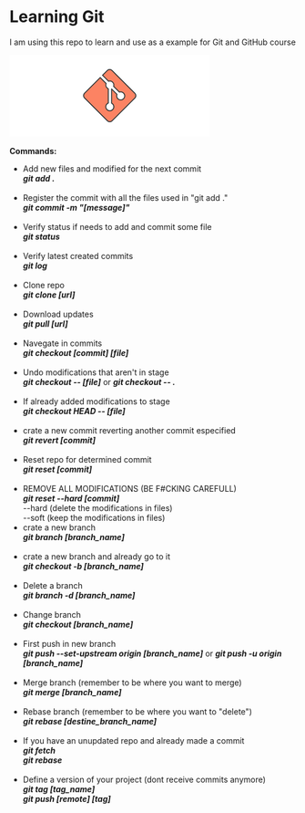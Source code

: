 # Learning Git

I am using this repo to learn and use as a example for Git and GitHub course

![Git_Image](./gitimage.png)

<b>Commands: </b>

<ul>
	<li>Add new files and modified for the next commit <br/>
		<b><i>git add .</i></b></li><br/>
	<li>Register the commit with all the files used in "git add ." <br/>
		<b><i>git commit -m "[message]"</i></b></li><br/>
	<li>Verify status if needs to add and commit some file <br />
		<b><i>git status</i></b></li><br/>
	<li>Verify latest created commits <br />
		<b><i>git log</i></b></li><br/>
	<li>Clone repo <br />
		<b><i>git clone [url]</i></b></li><br/>
	<li>Download updates <br />
		<b><i>git pull [url]</i></b></li><br/>
	<li>Navegate in commits<br />
		<b><i>git checkout [commit] [file]</i></b></li><br/>
	<li>Undo modifications that aren't in stage<br />
		<b><i>git checkout -- [file]</i></b>
			or 	 
		<b><i>git checkout -- .</i></b></li><br/>
	<li>If already added modifications to stage<br />
		<b><i>git checkout HEAD -- [file]</i></b></li><br/>
	<li>crate a new commit reverting another commit especified<br />
		<b><i>git revert [commit]</i></b></li><br/>
	<li>Reset repo for determined commit<br />
		<b><i>git reset [commit]</i></b></li><br/>
	<li>REMOVE ALL MODIFICATIONS (BE F#CKING CAREFULL)<br />
		<b><i>git reset --hard [commit]</i></b><br/>
		--hard (delete the modifications in files)<br/>
		--soft (keep the modifications in files)</li>
	<li>crate a new branch<br />
		<b><i>git branch [branch_name]</i></b></li><br/>
	<li>crate a new branch and already go to it<br />
		<b><i>git checkout -b [branch_name]</i></b></li><br/>
	<li>Delete a branch<br />
		<b><i>git branch -d [branch_name]</i></b></li><br/>
	<li>Change branch<br />
		<b><i>git checkout [branch_name]</i></b></li><br/>
	<li>First push in new branch<br />
		<b><i>git push --set-upstream origin [branch_name]</i></b>
			or
		<b><i>git push -u origin [branch_name]</i></b></li><br/>
	<li>Merge branch (remember to be where you want to merge)<br />
		<b><i>git merge [branch_name]</i></b></li><br/>
	<li>Rebase branch (remember to be where you want to "delete")<br />
		<b><i>git rebase [destine_branch_name]</i></b></li><br/>
	<li>If you have an unupdated repo and already made a commit<br />
		<b><i>git fetch<br/>
			  git rebase</i></b></li><br/>
	<li>Define a version of your project (dont receive commits anymore)<br />
		<b><i>git tag [tag_name]<br/>
			  git push [remote] [tag]</i></b></li><br/>
		
</ul>		
		